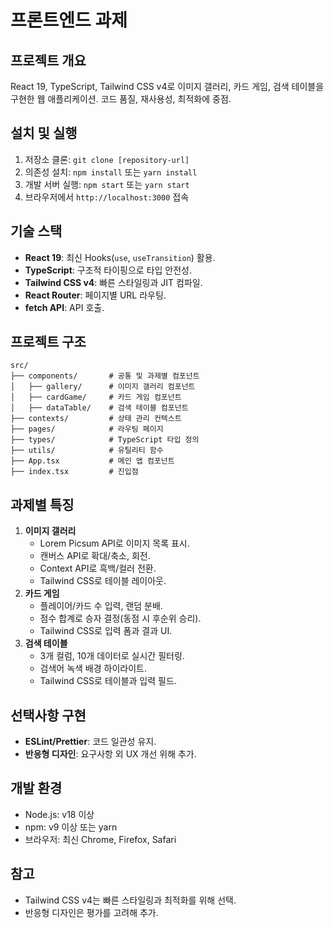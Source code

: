 # 프론트엔드 과제

## 프로젝트 개요

React 19, TypeScript, Tailwind CSS v4로 이미지 갤러리, 카드 게임, 검색 테이블을 구현한 웹 애플리케이션. 코드 품질, 재사용성, 최적화에 중점.

## 설치 및 실행

1. 저장소 클론: `git clone [repository-url]`
2. 의존성 설치: `npm install` 또는 `yarn install`
3. 개발 서버 실행: `npm start` 또는 `yarn start`
4. 브라우저에서 `http://localhost:3000` 접속

## 기술 스택

- **React 19**: 최신 Hooks(`use`, `useTransition`) 활용.
- **TypeScript**: 구조적 타이핑으로 타입 안전성.
- **Tailwind CSS v4**: 빠른 스타일링과 JIT 컴파일.
- **React Router**: 페이지별 URL 라우팅.
- **fetch API**: API 호출.

## 프로젝트 구조

```
src/
├── components/       # 공통 및 과제별 컴포넌트
│   ├── gallery/      # 이미지 갤러리 컴포넌트
│   ├── cardGame/     # 카드 게임 컴포넌트
│   ├── dataTable/    # 검색 테이블 컴포넌트
├── contexts/         # 상태 관리 컨텍스트
├── pages/            # 라우팅 페이지
├── types/            # TypeScript 타입 정의
├── utils/            # 유틸리티 함수
├── App.tsx           # 메인 앱 컴포넌트
├── index.tsx         # 진입점
```

## 과제별 특징

1. **이미지 갤러리**
   - Lorem Picsum API로 이미지 목록 표시.
   - 캔버스 API로 확대/축소, 회전.
   - Context API로 흑백/컬러 전환.
   - Tailwind CSS로 테이블 레이아웃.
2. **카드 게임**
   - 플레이어/카드 수 입력, 랜덤 분배.
   - 점수 합계로 승자 결정(동점 시 후순위 승리).
   - Tailwind CSS로 입력 폼과 결과 UI.
3. **검색 테이블**
   - 3개 컬럼, 10개 데이터로 실시간 필터링.
   - 검색어 녹색 배경 하이라이트.
   - Tailwind CSS로 테이블과 입력 필드.

## 선택사항 구현

- **ESLint/Prettier**: 코드 일관성 유지.
- **반응형 디자인**: 요구사항 외 UX 개선 위해 추가.

## 개발 환경

- Node.js: v18 이상
- npm: v9 이상 또는 yarn
- 브라우저: 최신 Chrome, Firefox, Safari

## 참고

- Tailwind CSS v4는 빠른 스타일링과 최적화를 위해 선택.
- 반응형 디자인은 평가를 고려해 추가.
